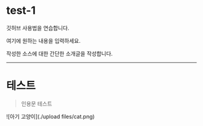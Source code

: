 # test-1
깃허브 사용법을 연습합니다.

여기에 원하는 내용을 입력하세요.

작성한 소스에 대한 간단한 소개글을 작성합니다. 

---

# 테스트 

> 인용문 테스트



![아기 고양이](./upload files/cat.png)
